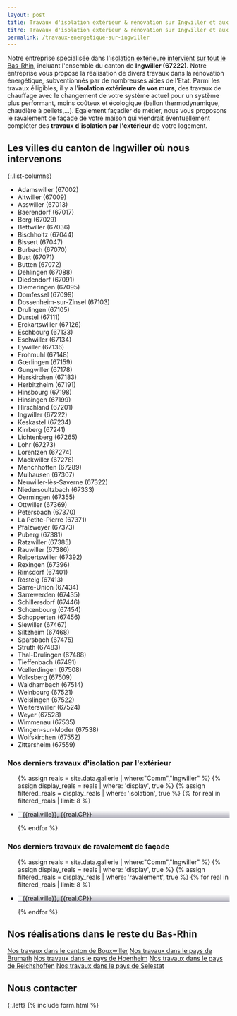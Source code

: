 ```yaml
---
layout: post
title: Travaux d'isolation extérieur & rénovation sur Ingwiller et aux alentours
titre: Travaux d'isolation extérieur & rénovation sur Ingwiller et aux alentours
permalink: /travaux-energetique-sur-ingwiller
---
```

Notre entreprise spécialisée dans l'[isolation extérieure intervient sur tout le Bas-Rhin](/isolation-extérieure/), incluant l'ensemble du canton de <strong>Ingwiller (67222)</strong>. 
Notre entreprise vous propose la réalisation de divers travaux dans la rénovation énergétique, subventionnés par de nombreuses aides de l'Etat.
Parmi les travaux élligibles, il y a l'<strong>isolation extérieure de vos murs</strong>, des travaux de chauffage avec le changement de votre système actuel pour un système plus performant, moins coûteux et écologique (ballon thermodynamique, chaudière à pellets,...). Egalement façadier de métier, nous vous proposons le ravalement de façade de votre maison qui viendrait éventuellement compléter des <strong>travaux d'isolation par l'extérieur</strong> de votre logement.

## Les villes du canton de Ingwiller où nous intervenons

{:.list-columns}
- Adamswiller (67002) 
- Altwiller (67009) 
- Asswiller (67013) 
- Baerendorf (67017) 
- Berg (67029) 
- Bettwiller (67036) 
- Bischholtz (67044) 
- Bissert (67047) 
- Burbach (67070) 
- Bust (67071) 
- Butten (67072) 
- Dehlingen (67088) 
- Diedendorf (67091) 
- Diemeringen (67095) 
- Domfessel (67099) 
- Dossenheim-sur-Zinsel (67103) 
- Drulingen (67105) 
- Durstel (67111) 
- Erckartswiller (67126) 
- Eschbourg (67133) 
- Eschwiller (67134) 
- Eywiller (67136) 
- Frohmuhl (67148) 
- Gœrlingen (67159) 
- Gungwiller (67178) 
- Harskirchen (67183) 
- Herbitzheim (67191) 
- Hinsbourg (67198) 
- Hinsingen (67199) 
- Hirschland (67201) 
- Ingwiller (67222) 
- Keskastel (67234) 
- Kirrberg (67241) 
- Lichtenberg (67265) 
- Lohr (67273) 
- Lorentzen (67274) 
- Mackwiller (67278) 
- Menchhoffen (67289) 
- Mulhausen (67307) 
- Neuwiller-lès-Saverne (67322) 
- Niedersoultzbach (67333) 
- Oermingen (67355) 
- Ottwiller (67369) 
- Petersbach (67370) 
- La Petite-Pierre (67371) 
- Pfalzweyer (67373) 
- Puberg (67381) 
- Ratzwiller (67385) 
- Rauwiller (67386) 
- Reipertswiller (67392) 
- Rexingen (67396) 
- Rimsdorf (67401) 
- Rosteig (67413) 
- Sarre-Union (67434) 
- Sarrewerden (67435) 
- Schillersdorf (67446) 
- Schœnbourg (67454) 
- Schopperten (67456) 
- Siewiller (67467) 
- Siltzheim (67468) 
- Sparsbach (67475) 
- Struth (67483) 
- Thal-Drulingen (67488) 
- Tieffenbach (67491) 
- Vœllerdingen (67508) 
- Volksberg (67509) 
- Waldhambach (67514) 
- Weinbourg (67521) 
- Weislingen (67522) 
- Weiterswiller (67524) 
- Weyer (67528) 
- Wimmenau (67535) 
- Wingen-sur-Moder (67538) 
- Wolfskirchen (67552) 
- Zittersheim (67559)  


### Nos derniers travaux d'isolation par l'extérieur
  <ul class="grid four">
    {% assign reals = site.data.gallerie | where:"Comm","Ingwiller" %}
    {% assign display_reals = reals | where: 'display', true %}
    {% assign filtered_reals = display_reals | where: 'isolation', true %}
    {% for real in filtered_reals | limit: 8 %}
      <li class="item-grid realisation" onclick="closebox()" style="background-image: linear-gradient(0deg, rgba(2,0,36,0.3197872899159664) 0%, rgba(255,255,255,0) 100%),url(../assets/images/realisations/{{real.img}});" data-image="{{real.img}}" data-ville="{{real.ville}}" data-cp="{{real.CP}}">
        <img src="../assets/images/realisations/{{real.img}}" alt="travaux de rénovation de façade à {{real.ville}}" style="display: none;">
        <p><img src="../assets/images/icones/map-marker.png" width="10">{{real.ville}}, {{real.CP}}</p>
      </li>
    {% endfor %}
  </ul>

### Nos derniers travaux de ravalement de façade
  <ul class="grid four">
    {% assign reals = site.data.gallerie | where:"Comm","Ingwiller" %}
    {% assign display_reals = reals | where: 'display', true %}
    {% assign filtered_reals = display_reals | where: 'ravalement', true %}
    {% for real in filtered_reals | limit: 8 %}
      <li class="item-grid realisation" onclick="closebox()" style="background-image: linear-gradient(0deg, rgba(2,0,36,0.3197872899159664) 0%, rgba(255,255,255,0) 100%),url(../assets/images/realisations/{{real.img}});" data-image="{{real.img}}" data-ville="{{real.ville}}" data-cp="{{real.CP}}">
        <img src="../assets/images/realisations/{{real.img}}" alt="travaux de rénovation de façade à {{real.ville}}" style="display: none;">
        <p><img src="../assets/images/icones/map-marker.png" width="10">{{real.ville}}, {{real.CP}}</p>
      </li>
    {% endfor %}
  </ul>

## Nos réalisations dans le reste du Bas-Rhin
[Nos travaux dans le canton de Bouxwiller](/travaux-energetique-sur-bouxwiller)
[Nos travaux dans le pays de Brumath](/travaux-energetique-sur-brumath)
[Nos travaux dans le pays de Hoenheim](/travaux-energetique-sur-hoenheim)
[Nos travaux dans le pays de Reichshoffen](/travaux-energetique-sur-reichshoffen)
[Nos travaux dans le pays de Selestat](/travaux-energetique-sur-selestat)

## Nous contacter
{:.left}
{% include form.html %}